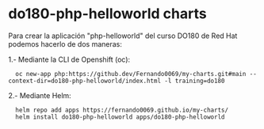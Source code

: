 # do180-php-helloworld charts

Para crear la aplicación "php-helloworld" del curso DO180 de Red Hat podemos hacerlo de dos maneras:

1.- Mediante la CLI de Openshift (oc):
```
  oc new-app php:https://github.dev/Fernando0069/my-charts.git#main --context-dir=do180-php-helloworld/index.html -l training=do180
```

2.- Mediante Helm:
```
  helm repo add apps https://fernando0069.github.io/my-charts/
  helm install do180-php-helloworld apps/do180-php-helloworld
```
